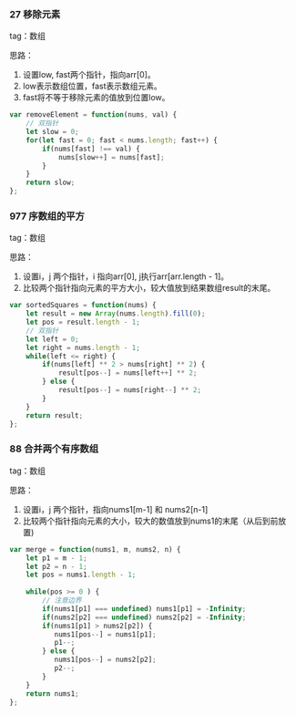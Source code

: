 ### 27 移除元素

tag：数组

思路：

1. 设置low, fast两个指针，指向arr[0]。
2. low表示数组位置，fast表示数组元素。
3. fast将不等于移除元素的值放到位置low。

```javascript
var removeElement = function(nums, val) {
    // 双指针
    let slow = 0;
    for(let fast = 0; fast < nums.length; fast++) {
        if(nums[fast] !== val) {
            nums[slow++] = nums[fast];
        }
    }
    return slow;
};
```



### 977 序数组的平方

tag：数组

思路：

1. 设置i，j 两个指针，i 指向arr[0], j执行arr[arr.length - 1]。
2. 比较两个指针指向元素的平方大小，较大值放到结果数组result的末尾。

```javascript
var sortedSquares = function(nums) {
    let result = new Array(nums.length).fill(0);
    let pos = result.length - 1;
    // 双指针
    let left = 0;
    let right = nums.length - 1;
    while(left <= right) {
        if(nums[left] ** 2 > nums[right] ** 2) {
            result[pos--] = nums[left++] ** 2;
        } else {
            result[pos--] = nums[right--] ** 2;
        }
    }
    return result;
};
```



### 88 合并两个有序数组

tag：数组

思路：

1. 设置i，j 两个指针，指向nums1[m-1] 和 nums2[n-1]
2. 比较两个指针指向元素的大小，较大的数值放到nums1的末尾（从后到前放置)

```javascript
var merge = function(nums1, m, nums2, n) {
    let p1 = m - 1;
    let p2 = n - 1;
    let pos = nums1.length - 1;
    
    while(pos >= 0 ) {
      	// 注意边界
        if(nums1[p1] === undefined) nums1[p1] = -Infinity;
        if(nums2[p2] === undefined) nums2[p2] = -Infinity;
        if(nums1[p1] > nums2[p2]) {
           nums1[pos--] = nums1[p1];
           p1--;
        } else {
           nums1[pos--] = nums2[p2];
           p2--;
        }
    }
    return nums1;
};
```



